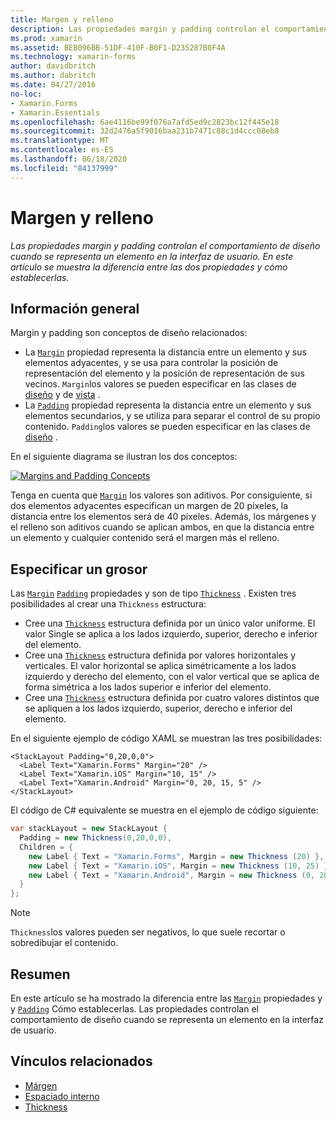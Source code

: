 ```yaml
---
title: Margen y relleno
description: Las propiedades margin y padding controlan el comportamiento de diseño cuando se representa un elemento en la interfaz de usuario. En este artículo se muestra la diferencia entre las dos propiedades y cómo establecerlas.
ms.prod: xamarin
ms.assetid: BEB096BB-51DF-410F-B0F1-D235287B0F4A
ms.technology: xamarin-forms
author: davidbritch
ms.author: dabritch
ms.date: 04/27/2016
no-loc:
- Xamarin.Forms
- Xamarin.Essentials
ms.openlocfilehash: 6ae4116be99f076a7afd5ed9c2823bc12f445e18
ms.sourcegitcommit: 32d2476a5f9016baa231b7471c88c1d4ccc08eb8
ms.translationtype: MT
ms.contentlocale: es-ES
ms.lasthandoff: 06/18/2020
ms.locfileid: "84137999"
---
```

# <a name="margin-and-padding"></a>Margen y relleno

_Las propiedades margin y padding controlan el comportamiento de diseño cuando se representa un elemento en la interfaz de usuario. En este artículo se muestra la diferencia entre las dos propiedades y cómo establecerlas._

## <a name="overview"></a>Información general

Margin y padding son conceptos de diseño relacionados:

- La [`Margin`](xref:Xamarin.Forms.View.Margin) propiedad representa la distancia entre un elemento y sus elementos adyacentes, y se usa para controlar la posición de representación del elemento y la posición de representación de sus vecinos. `Margin`los valores se pueden especificar en las clases de [diseño](~/xamarin-forms/user-interface/controls/layouts.md) y de [vista](~/xamarin-forms/user-interface/controls/views.md) .
- La [`Padding`](xref:Xamarin.Forms.Layout.Padding) propiedad representa la distancia entre un elemento y sus elementos secundarios, y se utiliza para separar el control de su propio contenido. `Padding`los valores se pueden especificar en las clases de [diseño](~/xamarin-forms/user-interface/controls/layouts.md) .

En el siguiente diagrama se ilustran los dos conceptos:

[![](margin-and-padding-images/margins-and-padding-sml.png "Margins and Padding Concepts")](margin-and-padding-images/margins-and-padding.png#lightbox "Margins and Padding Concepts")

Tenga en cuenta que [`Margin`](xref:Xamarin.Forms.View.Margin) los valores son aditivos. Por consiguiente, si dos elementos adyacentes especifican un margen de 20 píxeles, la distancia entre los elementos será de 40 píxeles. Además, los márgenes y el relleno son aditivos cuando se aplican ambos, en que la distancia entre un elemento y cualquier contenido será el margen más el relleno.

## <a name="specifying-a-thickness"></a>Especificar un grosor

Las [`Margin`](xref:Xamarin.Forms.View.Margin) [`Padding`](xref:Xamarin.Forms.Layout.Padding) propiedades y son de tipo [`Thickness`](xref:Xamarin.Forms.Thickness) . Existen tres posibilidades al crear una `Thickness` estructura:

- Cree una [`Thickness`](xref:Xamarin.Forms.Thickness) estructura definida por un único valor uniforme. El valor Single se aplica a los lados izquierdo, superior, derecho e inferior del elemento.
- Cree una [`Thickness`](xref:Xamarin.Forms.Thickness) estructura definida por valores horizontales y verticales. El valor horizontal se aplica simétricamente a los lados izquierdo y derecho del elemento, con el valor vertical que se aplica de forma simétrica a los lados superior e inferior del elemento.
- Cree una [`Thickness`](xref:Xamarin.Forms.Thickness) estructura definida por cuatro valores distintos que se apliquen a los lados izquierdo, superior, derecho e inferior del elemento.

En el siguiente ejemplo de código XAML se muestran las tres posibilidades:

```xaml
<StackLayout Padding="0,20,0,0">
  <Label Text="Xamarin.Forms" Margin="20" />
  <Label Text="Xamarin.iOS" Margin="10, 15" />
  <Label Text="Xamarin.Android" Margin="0, 20, 15, 5" />
</StackLayout>
```

El código de C# equivalente se muestra en el ejemplo de código siguiente:

```csharp
var stackLayout = new StackLayout {
  Padding = new Thickness(0,20,0,0),
  Children = {
    new Label { Text = "Xamarin.Forms", Margin = new Thickness (20) },
    new Label { Text = "Xamarin.iOS", Margin = new Thickness (10, 25) },
    new Label { Text = "Xamarin.Android", Margin = new Thickness (0, 20, 15, 5) }
  }
};
```

> [!NOTE]
> `Thickness`los valores pueden ser negativos, lo que suele recortar o sobredibujar el contenido.

## <a name="summary"></a>Resumen

En este artículo se ha mostrado la diferencia entre las [`Margin`](xref:Xamarin.Forms.View.Margin) propiedades y y [`Padding`](xref:Xamarin.Forms.Layout.Padding) Cómo establecerlas. Las propiedades controlan el comportamiento de diseño cuando se representa un elemento en la interfaz de usuario.

## <a name="related-links"></a>Vínculos relacionados

- [Márgen](xref:Xamarin.Forms.View.Margin)
- [Espaciado interno](xref:Xamarin.Forms.Layout.Padding)
- [Thickness](xref:Xamarin.Forms.Thickness)
